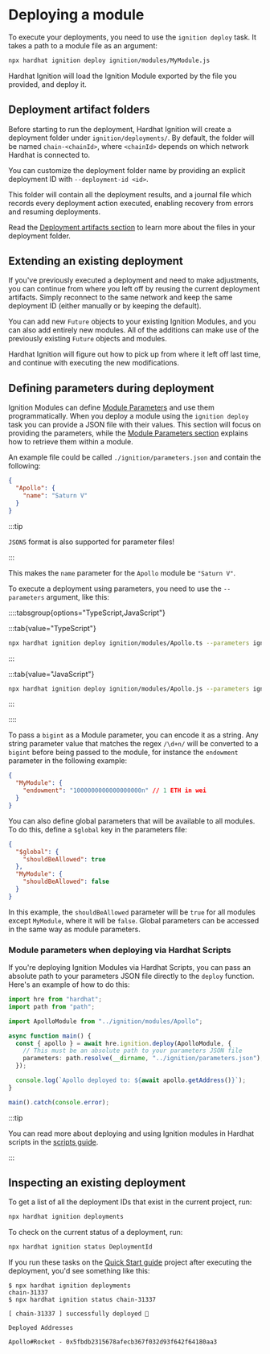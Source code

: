 # Deploying a module

To execute your deployments, you need to use the `ignition deploy` task. It takes a path to a module file as an argument:

```sh
npx hardhat ignition deploy ignition/modules/MyModule.js
```

Hardhat Ignition will load the Ignition Module exported by the file you provided, and deploy it.

## Deployment artifact folders

Before starting to run the deployment, Hardhat Ignition will create a deployment folder under `ignition/deployments/`. By default, the folder will be named `chain-<chainId>`, where `<chainId>` depends on which network Hardhat is connected to.

You can customize the deployment folder name by providing an explicit deployment ID with `--deployment-id <id>`.

This folder will contain all the deployment results, and a journal file which records every deployment action executed, enabling recovery from errors and resuming deployments.

Read the [Deployment artifacts section](./../advanced/deployment-artifacts.md) to learn more about the files in your deployment folder.

## Extending an existing deployment

If you've previously executed a deployment and need to make adjustments, you can continue from where you left off by reusing the current deployment artifacts. Simply reconnect to the same network and keep the same deployment ID (either manually or by keeping the default).

You can add new `Future` objects to your existing Ignition Modules, and you can also add entirely new modules. All of the additions can make use of the previously existing `Future` objects and modules.

Hardhat Ignition will figure out how to pick up from where it left off last time, and continue with executing the new modifications.

## Defining parameters during deployment

Ignition Modules can define [Module Parameters](./creating-modules.md#module-parameters) and use them programmatically. When you deploy a module using the `ignition deploy` task you can provide a JSON file with their values. This section will focus on providing the parameters, while the [Module Parameters section](./creating-modules.md#module-parameters) explains how to retrieve them within a module.

An example file could be called `./ignition/parameters.json` and contain the following:

```json
{
  "Apollo": {
    "name": "Saturn V"
  }
}
```

:::tip

`JSON5` format is also supported for parameter files!

:::

This makes the `name` parameter for the `Apollo` module be `"Saturn V"`.

To execute a deployment using parameters, you need to use the `--parameters` argument, like this:

::::tabsgroup{options="TypeScript,JavaScript"}

:::tab{value="TypeScript"}

```sh
npx hardhat ignition deploy ignition/modules/Apollo.ts --parameters ignition/parameters.json
```

:::

:::tab{value="JavaScript"}

```sh
npx hardhat ignition deploy ignition/modules/Apollo.js --parameters ignition/parameters.json
```

:::

::::

To pass a `bigint` as a Module parameter, you can encode it as a string. Any string parameter value that matches the regex `/\d+n/` will be converted to a `bigint` before being passed to the module, for instance the `endowment` parameter in the following example:

```json
{
  "MyModule": {
    "endowment": "1000000000000000000n" // 1 ETH in wei
  }
}
```

You can also define global parameters that will be available to all modules. To do this, define a `$global` key in the parameters file:

```json
{
  "$global": {
    "shouldBeAllowed": true
  },
  "MyModule": {
    "shouldBeAllowed": false
  }
}
```

In this example, the `shouldBeAllowed` parameter will be `true` for all modules except `MyModule`, where it will be `false`. Global parameters can be accessed in the same way as module parameters.

### Module parameters when deploying via Hardhat Scripts

If you're deploying Ignition Modules via Hardhat Scripts, you can pass an absolute path to your parameters JSON file directly to the `deploy` function. Here's an example of how to do this:

```typescript
import hre from "hardhat";
import path from "path";

import ApolloModule from "../ignition/modules/Apollo";

async function main() {
  const { apollo } = await hre.ignition.deploy(ApolloModule, {
    // This must be an absolute path to your parameters JSON file
    parameters: path.resolve(__dirname, "../ignition/parameters.json"),
  });

  console.log(`Apollo deployed to: ${await apollo.getAddress()}`);
}

main().catch(console.error);
```

:::tip

You can read more about deploying and using Ignition modules in Hardhat scripts in the [scripts guide](/ignition/docs/guides/scripts).

:::

## Inspecting an existing deployment

To get a list of all the deployment IDs that exist in the current project, run:

```sh
npx hardhat ignition deployments
```

To check on the current status of a deployment, run:

```sh
npx hardhat ignition status DeploymentId
```

If you run these tasks on the [Quick Start guide](../getting-started/index.md#quick-start) project after executing the deployment, you'd see something like this:

```
$ npx hardhat ignition deployments
chain-31337
$ npx hardhat ignition status chain-31337

[ chain-31337 ] successfully deployed 🚀

Deployed Addresses

Apollo#Rocket - 0x5fbdb2315678afecb367f032d93f642f64180aa3
```
